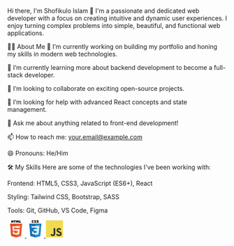 Hi there, I'm Shofikulo Islam 👋
I'm a passionate and dedicated web developer with a focus on creating intuitive and dynamic user experiences. I enjoy turning complex problems into simple, beautiful, and functional web applications.

👨‍💻 About Me
🔭 I’m currently working on building my portfolio and honing my skills in modern web technologies.

🌱 I’m currently learning more about backend development to become a full-stack developer.

👯 I’m looking to collaborate on exciting open-source projects.

🤔 I’m looking for help with advanced React concepts and state management.

💬 Ask me about anything related to front-end development!

📫 How to reach me: your.email@example.com

😄 Pronouns: He/Him

🛠️ My Skills
Here are some of the technologies I've been working with:

Frontend: HTML5, CSS3, JavaScript (ES6+), React

Styling: Tailwind CSS, Bootstrap, SASS

Tools: Git, GitHub, VS Code, Figma

<p align="left">
<a href="https://developer.mozilla.org/en-US/docs/Web/HTML" target="_blank" rel="noreferrer">
<img src="https://raw.githubusercontent.com/devicons/devicon/master/icons/html5/html5-original-wordmark.svg" alt="html5" width="40" height="40"/>
</a>
<a href="https://developer.mozilla.org/en-US/docs/Web/CSS" target="_blank" rel="noreferrer">
<img src="https://raw.githubusercontent.com/devicons/devicon/master/icons/css3/css3-original-wordmark.svg" alt="css3" width="40" height="40"/>
</a>
<a href="https://developer.mozilla.org/en-US/docs/Web/JavaScript" target="_blank" rel="noreferrer">
<img src="https://raw.githubusercontent.com/devicons/devicon/master/icons/javascript/javascript-original.svg" alt="javascript" width="40" height="40"/>
</a>
 
</p>

 
